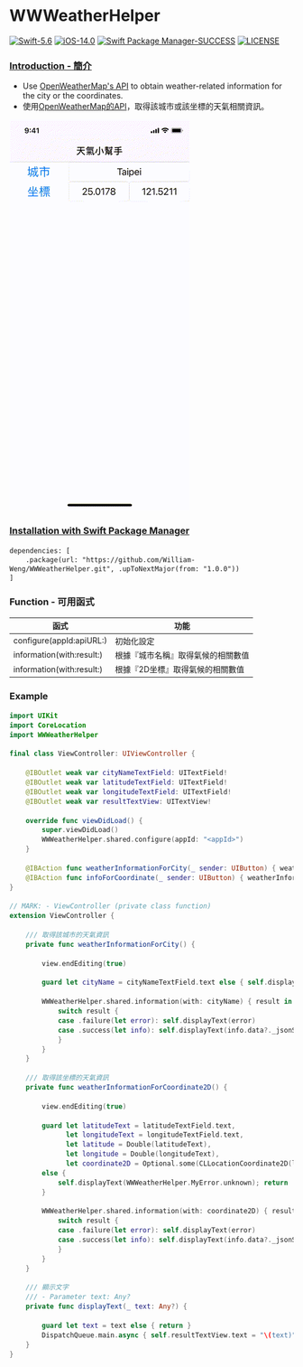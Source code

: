 # WWWeatherHelper
[![Swift-5.6](https://img.shields.io/badge/Swift-5.6-orange.svg?style=flat)](https://developer.apple.com/swift/) [![iOS-14.0](https://img.shields.io/badge/iOS-14.0-pink.svg?style=flat)](https://developer.apple.com/swift/) [![Swift Package Manager-SUCCESS](https://img.shields.io/badge/Swift_Package_Manager-SUCCESS-blue.svg?style=flat)](https://developer.apple.com/swift/) [![LICENSE](https://img.shields.io/badge/LICENSE-MIT-yellow.svg?style=flat)](https://developer.apple.com/swift/)

### [Introduction - 簡介](https://swiftpackageindex.com/William-Weng)
- Use [OpenWeatherMap's API](https://openweathermap.org/) to obtain weather-related information for the city or the coordinates.
- 使用[OpenWeatherMap的API](https://openweathermap.org/)，取得該城市或該坐標的天氣相關資訊。

![](./Example.gif)

### [Installation with Swift Package Manager](https://medium.com/彼得潘的-swift-ios-app-開發問題解答集/使用-spm-安裝第三方套件-xcode-11-新功能-2c4ffcf85b4b)
```
dependencies: [
    .package(url: "https://github.com/William-Weng/WWWeatherHelper.git", .upToNextMajor(from: "1.0.0"))
]
```

### Function - 可用函式
|函式|功能|
|-|-|
|configure(appId:apiURL:)|初始化設定|
|information(with:result:)|根據『城市名稱』取得氣候的相關數值|
|information(with:result:)|根據『2D坐標』取得氣候的相關數值|

### Example
```swift
import UIKit
import CoreLocation
import WWWeatherHelper

final class ViewController: UIViewController {

    @IBOutlet weak var cityNameTextField: UITextField!
    @IBOutlet weak var latitudeTextField: UITextField!
    @IBOutlet weak var longitudeTextField: UITextField!
    @IBOutlet weak var resultTextView: UITextView!

    override func viewDidLoad() {
        super.viewDidLoad()
        WWWeatherHelper.shared.configure(appId: "<appId>")
    }
    
    @IBAction func weatherInformationForCity(_ sender: UIButton) { weatherInformationForCity() }
    @IBAction func infoForCoordinate(_ sender: UIButton) { weatherInformationForCoordinate2D() }
}

// MARK: - ViewController (private class function)
extension ViewController {
    
    /// 取得該城市的天氣資訊
    private func weatherInformationForCity() {
        
        view.endEditing(true)
        
        guard let cityName = cityNameTextField.text else { self.displayText(WWWeatherHelper.MyError.unknown); return }
        
        WWWeatherHelper.shared.information(with: cityName) { result in
            switch result {
            case .failure(let error): self.displayText(error)
            case .success(let info): self.displayText(info.data?._jsonSerialization())
            }
        }
    }
    
    /// 取得該坐標的天氣資訊
    private func weatherInformationForCoordinate2D() {
        
        view.endEditing(true)
        
        guard let latitudeText = latitudeTextField.text,
              let longitudeText = longitudeTextField.text,
              let latitude = Double(latitudeText),
              let longitude = Double(longitudeText),
              let coordinate2D = Optional.some(CLLocationCoordinate2D(latitude: latitude, longitude: longitude))
        else {
            self.displayText(WWWeatherHelper.MyError.unknown); return
        }
        
        WWWeatherHelper.shared.information(with: coordinate2D) { result in
            switch result {
            case .failure(let error): self.displayText(error)
            case .success(let info): self.displayText(info.data?._jsonSerialization())
            }
        }
    }
    
    /// 顯示文字
    /// - Parameter text: Any?
    private func displayText(_ text: Any?) {
        
        guard let text = text else { return }
        DispatchQueue.main.async { self.resultTextView.text = "\(text)" }
    }
}
```

